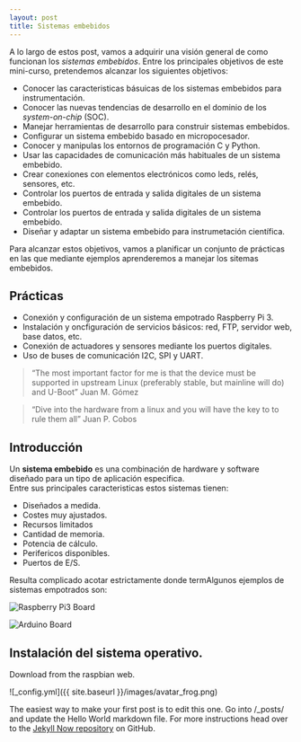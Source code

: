 ```yaml
---
layout: post
title: Sistemas embebidos
---
```


A lo largo de estos post, vamos a adquirir una visión general de como funcionan los _sistemas embebidos_. Entre los principales objetivos de este mini-curso, pretendemos alcanzar los siguientes objetivos:  
* Conocer las caracteristicas básuicas de los sistemas embebidos para instrumentación.
* Conocer las nuevas tendencias de desarrollo en el dominio de los _system-on-chip_ (SOC).
* Manejar  herramientas de desarrollo para construir sistemas embebidos.
* Configurar un sistema embebido basado en micropocesador.
* Conocer y manipulas los entornos de programación C y Python.
* Usar las capacidades de comunicación más habituales de un sistema embebido.
* Crear conexiones con elementos electrónicos como leds, relés, sensores, etc.
* Controlar los puertos de entrada y salida digitales de un sistema embebido.
* Controlar los puertos de entrada y salida digitales de un sistema embebido.
* Diseñar y adaptar un sistema embebido para instrumetación científica.  

Para alcanzar estos objetivos, vamos a planificar un conjunto de prácticas en las que mediante ejemplos aprenderemos a manejar los sitemas embebidos.


## Prácticas
* Conexión y configuración de un sistema empotrado Raspberry Pi 3.
* Instalación y oncfiguración de servicios básicos: red, FTP, servidor web, base datos, etc.
* Conexión de actuadores y sensores mediante los puertos digitales.
* Uso de buses de comunicación I2C, SPI y UART.

>“The most important factor for me is that the device must be supported in upstream Linux (preferably stable, but mainline will do) and U-Boot”
>Juan M. Gómez

> “Dive into the hardware from a linux and you will have the key to to rule them all”
> Juan P. Cobos

## Introducción
Un **sistema embebido** es una combinación de hardware y software diseñado para un tipo de aplicación especifica.  
Entre sus principales caracteristicas estos sistemas tienen: 
* Diseñados a medida.
* Costes muy ajustados. 
* Recursos limitados
 * Cantidad de memoria.
 * Potencia de cálculo.
 * Perifericos disponibles.
 * Puertos de E/S.

Resulta complicado acotar estrictamente donde termAlgunos ejemplos de sistemas empotrados son:

![Raspberry Pi3 Board](https://ingenierong.github.io/images/board_rpi3.jpg)


![Arduino Board](https://ingenierong.github.io/images/board_arduino.jpg)


## Instalación del sistema operativo.

Download from the raspbian web.


![_config.yml]({{ site.baseurl }}/images/avatar_frog.png)

The easiest way to make your first post is to edit this one. Go into /_posts/ and update the Hello World markdown file. For more instructions head over to the [Jekyll Now repository](https://github.com/barryclark/jekyll-now) on GitHub.
